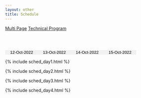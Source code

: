 ```yaml
---
layout: other
title: Schedule
---
```


<style>
/* Style the tab */
.tab {
  overflow: hidden;
  /*border: 1px solid #ccc;
  background-color: #f1f1f1;*/
}

/* Style the buttons that are used to open the tab content */
.tab button {
  background-color: inherit;
  float: left;
  border: none;
  outline: none;
  cursor: pointer;
  padding: 0px 16px;
  transition: 0.3s;
  background-color: #f1f1f1
}

/* Change background color of buttons on hover */
.tab button:hover {
  background-color: #ddd;
}

/* Create an active/current tablink class */
.tab button.active {
  background-color: #ccc;
}

/* Style the tab content */
.tabcontent {
  display: block;
  padding: 6px 12px;
  /*border: 1px solid #ccc;*/
  /*border-top: none;*/
}

.tabcontent {
  animation: fadeEffect 1s; /* Fading effect takes 1 second */
}

/* Go from zero to full opacity */
@keyframes fadeEffect {
  from {opacity: 0;}
  to {opacity: 1;}
}


.conf-schedule td {
  border: solid 1px black;
  text-align: center;
}

.conf-schedule tr:nth-child(odd), .sc-bgcolor-odd {
  background-color: #D9E2F3;
}
.conf-schedule tr:nth-child(even), .sc-bgcolor-even {
  background-color: #6AA84F;
}

.text-em {
  font-style: italic;
}

.sc-bgcolor-1 {
  background-color: #B4C6E7;
}

.sc-color-1, .sc-color-1 h1 {
  color: #8D54A5;
}

.sc-color-2, .sc-color-2 h1 {
  color: #002060;
}

.sc-color-3, .sc-color-3 h1 {
  color: #333399;
}

.sc-header {
  padding-top: 0.5em;
  padding-bottom: 0.5em;
}

.conf-schedule h1{
  padding-top: .5em;
  padding-bottom: .5em;
}
.conf-schedule td {
  min-height: 2em;
  padding-top: .5em;
  padding-bottom: .5em;
}

.text-underline {
  text-decoration: underline;
}

.tabcontent{
  display: block;
}

</style>

<script>
  function openCity(evt, cityName) {
  // Declare all variables

  // Show the current tab, and add an "active" class to the button that opened the tab
  window.location.hash=cityName
}
</script>


<!-- Tab links -->
<div class="tab">
  <a href="{{ site.baseurl }}/schedule" class="btn btn-grey">Multi Page</a> <a href="{{ site.baseurl }}/technicalProgram" class="btn btn-grey">Technical Program</a>
</div>

<br><br>

<!-- Tab links -->
<div class="tab">
  <button class="tablinks" onclick="openCity(event, '20211021')">12-Oct-2022</button>
  <button class="tablinks" onclick="openCity(event, '20211022')">13-Oct-2022</button>
  <button class="tablinks" onclick="openCity(event, '20211023')">14-Oct-2022</button>
  <button class="tablinks" onclick="openCity(event, '20211024')">15-Oct-2022</button>
</div>

{% include sched_day1.html %}

{% include sched_day2.html %}

{% include sched_day3.html %}

{% include sched_day4.html %}



